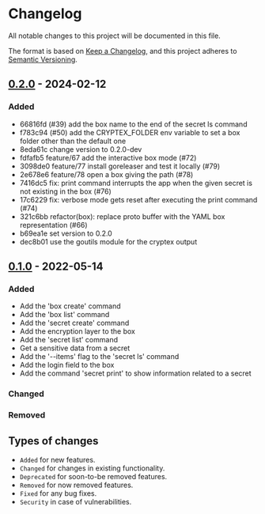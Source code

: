 # Changelog
All notable changes to this project will be documented in this file.

The format is based on [Keep a Changelog](https://keepachangelog.com/en/1.0.0/),
and this project adheres to [Semantic Versioning](https://semver.org/spec/v2.0.0.html).


## [0.2.0](https://github.com/mas2020-golang/raptor/releases/tag/v0.2.0) - 2024-02-12

### Added

- 66816fd (#39) add the box name to the end of the secret ls command
- f783c94 (#50) add the CRYPTEX_FOLDER env variable to set a box folder other than the default one
- 8eda61c change version to 0.2.0-dev
- fdfafb5 feature/67 add the interactive box mode (#72)
- 3098de0 feature/77 install goreleaser and test it locally (#79)
- 2e678e6 feature/78 open a box giving the path (#78)
- 7416dc5 fix: print command interrupts the app when the given secret is not existing in the box (#76)
- 17c6229 fix: verbose mode gets reset after executing the print command (#74)
- 321c6bb refactor(box): replace proto buffer with the YAML box representation (#66)
- b69ea1e set version to 0.2.0
- dec8b01 use the goutils module for the cryptex output

## [0.1.0](https://github.com/mas2020-golang/raptor/releases/tag/v0.1.0-rc.1) - 2022-05-14

### Added
- Add the 'box create' command
- Add the 'box list' command
- Add the 'secret create' command
- Add the encryption layer to the box
- Add the 'secret list' command
- Get a sensitive data from a secret
- Add the '--items' flag to the 'secret ls' command
- Add the login field to the box
- Add the command 'secret print' to show information related to a secret

### Changed

### Removed

## Types of changes
- `Added` for new features.
- `Changed` for changes in existing functionality.
- `Deprecated` for soon-to-be removed features.
- `Removed` for now removed features.
- `Fixed` for any bug fixes.
- `Security` in case of vulnerabilities.
